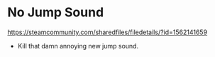 # No Jump Sound
https://steamcommunity.com/sharedfiles/filedetails/?id=1562141659

- Kill that damn annoying new jump sound.